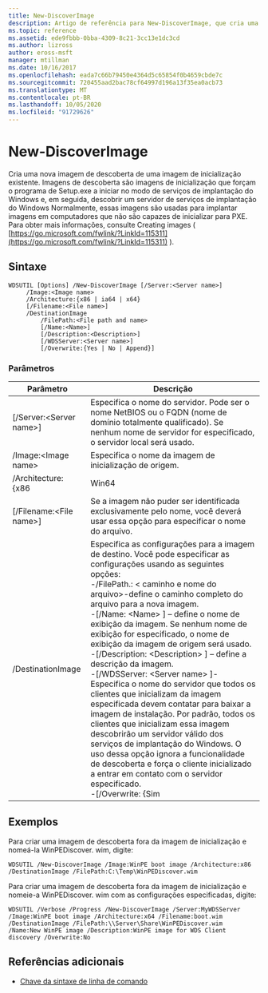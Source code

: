 ```yaml
---
title: New-DiscoverImage
description: Artigo de referência para New-DiscoverImage, que cria uma nova imagem de descoberta de uma imagem de inicialização existente.
ms.topic: reference
ms.assetid: ede9fbbb-0bba-4309-8c21-3cc13e1dc3cd
ms.author: lizross
author: eross-msft
manager: mtillman
ms.date: 10/16/2017
ms.openlocfilehash: eada7c66b79450e4364d5c65854f0b4659cbde7c
ms.sourcegitcommit: 720455aad2bac78cf64997d196a13f35ea0acb73
ms.translationtype: MT
ms.contentlocale: pt-BR
ms.lasthandoff: 10/05/2020
ms.locfileid: "91729626"
---
```

# <a name="new-discoverimage"></a>New-DiscoverImage

Cria uma nova imagem de descoberta de uma imagem de inicialização existente. Imagens de descoberta são imagens de inicialização que forçam o programa de Setup.exe a iniciar no modo de serviços de implantação do Windows e, em seguida, descobrir um servidor de serviços de implantação do Windows Normalmente, essas imagens são usadas para implantar imagens em computadores que não são capazes de inicializar para PXE. Para obter mais informações, consulte Creating images ( [https://go.microsoft.com/fwlink/?LinkId=115311](https://go.microsoft.com/fwlink/?LinkId=115311) ).

## <a name="syntax"></a>Sintaxe

```
WDSUTIL [Options] /New-DiscoverImage [/Server:<Server name>]
     /Image:<Image name>
     /Architecture:{x86 | ia64 | x64}
     [/Filename:<File name>]
     /DestinationImage
         /FilePath:<File path and name>
         [/Name:<Name>]
         [/Description:<Description>]
         [/WDSServer:<Server name>]
         [/Overwrite:{Yes | No | Append}]
```

### <a name="parameters"></a>Parâmetros

|        Parâmetro         |                                                                                                                                                                                                                                                                                                                                                                                                                       Descrição                                                                                                                                                                                                                                                                                                                                                                                                                       |
|--------------------------|---------------------------------------------------------------------------------------------------------------------------------------------------------------------------------------------------------------------------------------------------------------------------------------------------------------------------------------------------------------------------------------------------------------------------------------------------------------------------------------------------------------------------------------------------------------------------------------------------------------------------------------------------------------------------------------------------------------------------------------------------------------------------------------------------------------------------------------------------------|
| [/Server:\<Server name>] |                                                                                                                                                                                                                                                                                                                                     Especifica o nome do servidor. Pode ser o nome NetBIOS ou o FQDN (nome de domínio totalmente qualificado). Se nenhum nome de servidor for especificado, o servidor local será usado.                                                                                                                                                                                                                                                                                                                                     |
|   /Image:\<Image name>   |                                                                                                                                                                                                                                                                                                                                                                                                      Especifica o nome da imagem de inicialização de origem.                                                                                                                                                                                                                                                                                                                                                                                                       |
|    /Architecture: {x86    |                                                                                                                                                                                                                                                                                                                                                                                                                          Win64                                                                                                                                                                                                                                                                                                                                                                                                                           |
| [/Filename:\<File name>] |                                                                                                                                                                                                                                                                                                                                                                         Se a imagem não puder ser identificada exclusivamente pelo nome, você deverá usar essa opção para especificar o nome do arquivo.                                                                                                                                                                                                                                                                                                                                                                          |
|    /DestinationImage     | Especifica as configurações para a imagem de destino. Você pode especificar as configurações usando as seguintes opções:</br>-/FilePath.: < caminho e nome do arquivo>-define o caminho completo do arquivo para a nova imagem.</br>-[/Name: \<Name> ] – define o nome de exibição da imagem. Se nenhum nome de exibição for especificado, o nome de exibição da imagem de origem será usado.</br>-[/Description: \<Description> ] – define a descrição da imagem.</br>-[/WDSServer: \<Server name> ]-Especifica o nome do servidor que todos os clientes que inicializam da imagem especificada devem contatar para baixar a imagem de instalação. Por padrão, todos os clientes que inicializam essa imagem descobrirão um servidor válido dos serviços de implantação do Windows. O uso dessa opção ignora a funcionalidade de descoberta e força o cliente inicializado a entrar em contato com o servidor especificado.</br>-[/Overwrite: {Sim |

## <a name="examples"></a>Exemplos

Para criar uma imagem de descoberta fora da imagem de inicialização e nomeá-la WinPEDiscover. wim, digite:
```
WDSUTIL /New-DiscoverImage /Image:WinPE boot image /Architecture:x86 /DestinationImage /FilePath:C:\Temp\WinPEDiscover.wim
```
Para criar uma imagem de descoberta fora da imagem de inicialização e nomeie-a WinPEDiscover. wim com as configurações especificadas, digite:
```
WDSUTIL /Verbose /Progress /New-DiscoverImage /Server:MyWDSServer
/Image:WinPE boot image /Architecture:x64 /Filename:boot.wim /DestinationImage /FilePath:\\Server\Share\WinPEDiscover.wim
/Name:New WinPE image /Description:WinPE image for WDS Client discovery /Overwrite:No
```

## <a name="additional-references"></a>Referências adicionais

- [Chave da sintaxe de linha de comando](command-line-syntax-key.md)